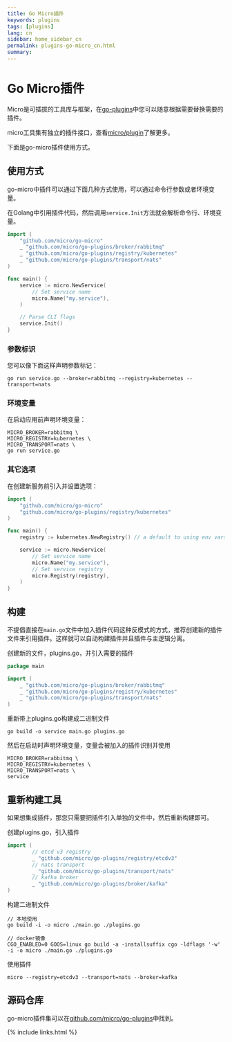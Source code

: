 ```yaml
---
title: Go Micro插件
keywords: plugins
tags: [plugins]
lang: cn
sidebar: home_sidebar_cn
permalink: plugins-go-micro_cn.html
summary: 
---
```


# Go Micro插件

Micro是可插拔的工具库与框架，在[go-plugins](https://github.com/micro/go-plugins)中您可以随意根据需要替换需要的插件。

micro工具集有独立的插件接口，查看[micro/plugin](https://github.com/micro/micro/tree/master/plugin)了解更多。

下面是go-micro插件使用方式。

## 使用方式

go-micro中插件可以通过下面几种方式使用，可以通过命令行参数或者环境变量。

在Golang中引用插件代码，然后调用`service.Init`方法就会解析命令行、环境变量。

```go
import (
	"github.com/micro/go-micro"
	_ "github.com/micro/go-plugins/broker/rabbitmq"
	_ "github.com/micro/go-plugins/registry/kubernetes"
	_ "github.com/micro/go-plugins/transport/nats"
)

func main() {
	service := micro.NewService(
		// Set service name
		micro.Name("my.service"),
	)

	// Parse CLI flags
	service.Init()
}
```

### 参数标识

您可以像下面这样声明参数标记：

```shell
go run service.go --broker=rabbitmq --registry=kubernetes --transport=nats
```

### 环境变量

在启动应用前声明环境变量：

```
MICRO_BROKER=rabbitmq \
MICRO_REGISTRY=kubernetes \ 
MICRO_TRANSPORT=nats \ 
go run service.go
```

### 其它选项

在创建新服务前引入并设置选项：

```go
import (
	"github.com/micro/go-micro"
	"github.com/micro/go-plugins/registry/kubernetes"
)

func main() {
	registry := kubernetes.NewRegistry() // a default to using env vars for master API

	service := micro.NewService(
		// Set service name
		micro.Name("my.service"),
		// Set service registry
		micro.Registry(registry),
	)
}
```

## 构建

不提倡直接在`main.go`文件中加入插件代码这种反模式的方式，推荐创建新的插件文件来引用插件。这样就可以自动构建插件并且插件与主逻辑分离。

创建新的文件，plugins.go，并引入需要的插件

```go
package main

import (
	_ "github.com/micro/go-plugins/broker/rabbitmq"
	_ "github.com/micro/go-plugins/registry/kubernetes"
	_ "github.com/micro/go-plugins/transport/nats"
)
```

重新带上plugins.go构建成二进制文件

```shell
go build -o service main.go plugins.go
```

然后在启动时声明环境变量，变量会被加入的插件识别并使用

```shell
MICRO_BROKER=rabbitmq \
MICRO_REGISTRY=kubernetes \
MICRO_TRANSPORT=nats \
service
```

## 重新构建工具

如果想集成插件，那您只需要把插件引入单独的文件中，然后重新构建即可。

创建plugins.go，引入插件

```go
import (
        // etcd v3 registry
        _ "github.com/micro/go-plugins/registry/etcdv3"
        // nats transport
        _ "github.com/micro/go-plugins/transport/nats"
        // kafka broker
        _ "github.com/micro/go-plugins/broker/kafka"
)
```

构建二进制文件

```shell
// 本地使用
go build -i -o micro ./main.go ./plugins.go

// docker镜像
CGO_ENABLED=0 GOOS=linux go build -a -installsuffix cgo -ldflags '-w' -i -o micro ./main.go ./plugins.go
```

使用插件

```shell
micro --registry=etcdv3 --transport=nats --broker=kafka
```

## 源码仓库

go-micro插件集可以在[github.com/micro/go-plugins](https://github.com/micro/go-plugins)中找到。

{% include links.html %}
